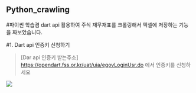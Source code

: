 ## Python_crawling

#파이썬 학습겸 dart api 활용하여 주식 재무재표를 크롤링해서 엑셀에 저장하는 기능을 짜보았습니다.


#1. Dart api 인증키 신청하기 

> [Dar api 인증키 받는주소] https://opendart.fss.or.kr/uat/uia/egovLoginUsr.do 에서 인증키를 신청하세요

<div>
<img src='https://user-images.githubusercontent.com/42140057/98386441-847d0800-2093-11eb-8d86-8c9571cb1886.png'>
</div>

